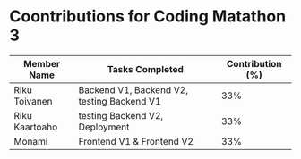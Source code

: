 # Coontributions for Coding Matathon 3

| Member Name    | Tasks Completed                             | Contribution (%) |
|----------------|---------------------------------------------|------------------|
| Riku Toivanen  | Backend V1, Backend V2, testing Backend V1  | 33%              |
| Riku Kaartoaho | testing Backend V2, Deployment              | 33%              |
| Monami         | Frontend V1 & Frontend V2                   | 33%              |
